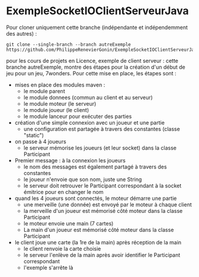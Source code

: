 # ExempleSocketIOClientServeurJava

Pour cloner uniquement cette branche (indépendante et indépendemment des autres) : 
```
git clone --single-branch --branch autreExemple https://github.com/PhilippeRenevierGonin/ExempleSocketIOClientServeurJava.git
```

pour les cours de projets en Licence, exemple de client serveur : cette branche autreExemple, montre des étapes pour la création d'un début de jeu pour un jeu, 7wonders. 
Pour cette mise en place, les étapes sont : 
   * mises en place des modules maven : 
       * le module parent
       * le module donnees (commun au client et au serveur)
       * le module moteur (le serveur)
       * le module joueur (le client)
       * le module lanceur pour exécuter des parties
   * création d'une simple connexion avec un joueur et une partie
       * une configuration est partagée à travers des constantes (classe "static")
   * on passe à 4 joueurs
       * le serveur mémorise les joueurs (et leur socket) dans la classe Participant
   * Premier message : à la connexion les joueurs
       * le nom des messages est également partagé à travers des constantes
       * le joueur n'envoie que son nom, juste une String
       * le serveur doit retrouver le Participant correspondant à la socket émitrice pour en changer le nom
   * quand les 4 joueurs sont connectés, le moteur démarre une partie 
       * une merveille (une donnée) est envoyé par le moteur à chaque client
       * la merveille d'un joueur est mémorisé côté moteur dans la classe Participant
       * le moteur envoie une main (7 cartes) 
       * La main d'un joueur est mémorisé côté moteur dans la classe Participant
   * le client joue une carte (la 1re de la main) après réception de la main
        * le client renvoie la carte choisie
        * le serveur l'enlève de la main après avoir identifier le Participant correspondant
        * l'exemple s'arrête là
   
